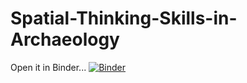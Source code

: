 # Spatial-Thinking-Skills-in-Archaeology

Open it in Binder...
[![Binder](https://mybinder.org/badge_logo.svg)](https://mybinder.org/v2/gh/ropitz/spatial-thinking-archaeology-notebook/HEAD)

